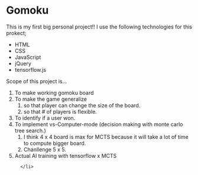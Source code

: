 # Gomoku

This is my first big personal project!!
I use the following technologies for this prokect;
<ul>
<li>HTML</li>
<li>CSS</li>
<li>JavaScript</li>
<li>jQuery</li>
<li>tensorflow.js</li>
</ul>

Scope of this project is...
<ol>
      <li>To make working gomoku board </li>
      <li>To make the game generalize
            <ol>
                  <li>so that player can change the size of the board.</li>
                  <li>so that # of players is flexible.</li>
            </ol>
      </li>
      <li>To identify if a user won.</li>
      <li>To implement vs-Computer-mode (decision making with monte carlo tree search.) 
            <ol>
                  <li>I think 4 x 4 board is max for MCTS because it will take a lot of time to compute bigger board. </li>
                  <li>Chanllenge 5 x 5.</li>
            </ol>
      </li>
      <li>
          Actual AI training with tensorflow x MCTS

      </li>
</ol>
